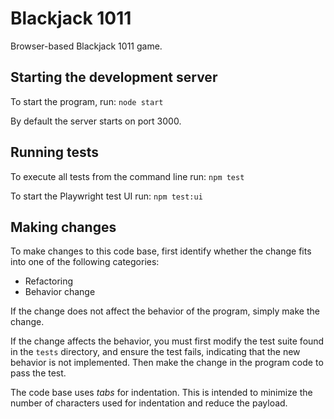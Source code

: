 # Blackjack 1011

Browser-based Blackjack 1011 game.

## Starting the development server

To start the program, run: `node start`

By default the server starts on port 3000.

## Running tests

To execute all tests from the command line run: `npm test`

To start the Playwright test UI run: `npm test:ui`

## Making changes

To make changes to this code base, first identify whether the change fits 
into one of the following categories:

- Refactoring
- Behavior change

If the change does not affect the behavior of the program, simply make the 
change. 

If the change affects the behavior, you must first modify the test
suite found in the `tests` directory, and ensure the test fails, indicating
that the new behavior is not implemented. Then make the change in the
program code to pass the test.

The code base uses *tabs* for indentation. This is intended to minimize the 
number of characters used for indentation and reduce the payload.